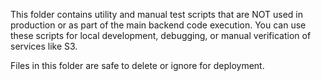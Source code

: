 This folder contains utility and manual test scripts that are NOT used in production or as part of the main backend code execution. You can use these scripts for local development, debugging, or manual verification of services like S3.

Files in this folder are safe to delete or ignore for deployment.
